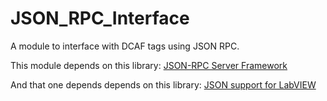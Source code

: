 # JSON_RPC_Interface
A module to interface with DCAF tags using JSON RPC.

This module depends on this library:
[JSON-RPC Server Framework](https://github.com/NISystemsEngineering/JSONRPC)

And that one depends depends on this library:
[JSON support for LabVIEW](https://github.com/tannerblair/JSON-Support-for-LabVIEW)
